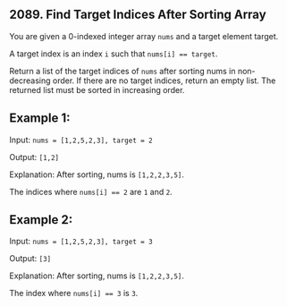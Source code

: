 ## 2089. Find Target Indices After Sorting Array

You are given a 0-indexed integer array `nums` and a target element target.

A target index is an index `i` such that `nums[i] == target`.

Return a list of the target indices of `nums` after sorting nums in non-decreasing order. If there are no target indices, return an empty list. The returned list must be sorted in increasing order.


## Example 1:

Input: `nums = [1,2,5,2,3], target = 2`

Output: `[1,2]`

Explanation: After sorting, nums is `[1,2,2,3,5]`.

The indices where `nums[i] == 2` are `1` and `2`.

## Example 2:

Input: `nums = [1,2,5,2,3], target = 3`

Output: `[3]`

Explanation: After sorting, nums is `[1,2,2,3,5]`.

The index where `nums[i] == 3` is `3`.
 